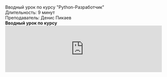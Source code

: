 <meta charset="utf-8"><div class="tlk-lecture__title" data-field="tlk-title">Вводный урок по курсу "Python-Разработчик"</div><div class="tlk-lecture__description" data-field="tlk-text">Длительность: 9 минут<br/>Преподаватель: Денис Пикаев</div><div class="tlk-lecture__text-top" data-field="tlk-text"><strong style="background-color: transparent;">Вводный урок по курсу</strong></div><div class="tlk-lecture__video-wrap"><iframe allow="fullscreen; picture-in-picture; encrypted-media;" frameborder="0" scrolling="no" src="https://kinescope.io/embed/boyBEnFCpmEkSqo7UP3bzb" width="100%"/></div></div></div></div><div class="tlk-userbar__user tlk-userbar__user_scale">